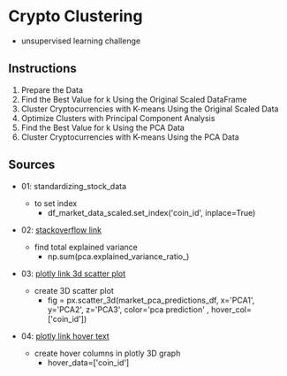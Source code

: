 # Crypto Clustering #
* unsupervised learning challenge

## Instructions ##
1. Prepare the Data
2. Find the Best Value for k Using the Original Scaled DataFrame
3. Cluster Cryptocurrencies with K-means Using the Original Scaled Data
4. Optimize Clusters with Principal Component Analysis
5. Find the Best Value for k Using the PCA Data
6. Cluster Cryptocurrencies with K-means Using the PCA Data

## Sources ##
* 01: standardizing_stock_data
    * to set index
        * df_market_data_scaled.set_index('coin_id', inplace=True)

* 02: [stackoverflow link](https://stackoverflow.com/questions/32857029/python-scikit-learn-pca-explained-variance-ratio-cutoff)
    * find total explained variance
        * np.sum(pca.explained_variance_ratio_)

* 03: [plotly link 3d scatter plot](https://plotly.com/python/3d-scatter-plots/)
    * create 3D scatter plot
        * fig = px.scatter_3d(market_pca_predictions_df, x='PCA1', y='PCA2', z='PCA3', color='pca prediction' , hover_col=['coin_id'])

* 04: [plotly link hover text](https://plotly.com/python/hover-text-and-formatting/)
    * create hover columns in plotly 3D graph
        * hover_data=['coin_id']